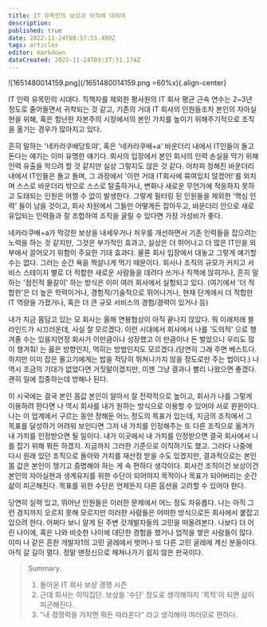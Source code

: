```yaml
---
title: IT 유목민의 보상과 이직에 대하여
description: 
published: true
date: 2022-11-24T08:57:51.480Z
tags: articles
editor: markdown
dateCreated: 2022-11-24T03:37:31.174Z
---
```


![1651480014159.png](/1651480014159.png =60%x){.align-center}

IT 인력 유목민의 시대다. 직책자를 제외한 평사원의 IT 회사 평균 근속 연수는 2~3년 정도로 줄어들면서 귀착되는 것 같고, 기존의 거대 IT 회사의 인원들조차 본인의 자아실현을 위해, 혹은 험난한 자본주의 시장에서의 본인 가치를 높이기 위해주기적으로 조직을 옮기는 경우가 많아지고 있다. 
 
 흔히 말하는 '네카라쿠배당토야', 혹은 '네카라쿠배+a' 바운더리 내에서 IT인들이 돌고 돈다는 얘기는 이미 유명한 얘기다. 회사의 입장에서 본인 회사의 인력 손실을 막기 위해 인력 유출을 막으려 할 것 같지만 실상 그렇지도 않은 것 같다. 어차피 정해진 바운더리 내에서 IT인들은 돌고 돌며, 그 과정에서 '이런 거대 IT회사에 묶여있지 않겠어!'를 외치며 스스로 바운더리 밖으로 스스로 탈출하거나, 변화나 새로운 무언가에 적응하지 못하고 도태되는 인원은 어쩔 수 없이 발생한다. 그렇게 필터링 된 인원들을 제외한 '핵심 인력' 들이 남을 것이고, 회사 차원에서 그들만 어떻게든 잡아두고, 바운더리 안으로 새로 유입되는 인력들과 잘 조합하여 조직을 굴릴 수 있다면 가장 가성비가 좋다. 

 네카라쿠배+a가 막강한 보상을 내세우거나 처우를 개선하면서 기존 인력들을 잡으려는 노력을 하는 것 같지만, 그것은 부가적인 효과고, 실상은 더 뛰어나고 더 많은 IT인을 외부에서 끌어오기 위함이 주요한 기대 효과다. 물론 회사 입장에서 대놓고 그렇게 얘기할 수는 없다. 그러는 순간 욕을 찍살나게 먹기 때문이다. 회사나 조직의 규모가 커지고 서비스 스테이지 별로 더 적합한 새로운 사람들을 데려다 쓰거나 직책에 앉히거나, 흔히 말하는 '점진적 물갈이' 하는 방식은 이미 여러 회사에서 실험되고 있다. (여기에서 '더 적합한'은 더 높은 학력이거나, 경험적/기술적으로 뛰어나거나, 현재 단계에서 더 적합한 IT 역량을 가졌거나, 혹은 더 큰 규모 서비스의 경험/경력이 있거나 등) 

 내가 지금 몸담고 있는 모 회사는 올해 연봉협상이 아직 끝나지 않았다. 뭐 이래저래 블라인드가 시끄러운데, 사실 잘 모르겠다. 이런 시대에서 회사에서 나를 '도의적' 으로 챙겨줄 수는 있을지언정 회사가 이만큼이나 성장했고 이 만큼이나 돈 벌었으니 우리도 많이 챙겨줘! 는 옳은 방향인지, 먹히는 방법인지도 모르겠다.(당연히 그래 주면 베스트다. 하지만 이미 잡은 물고기에게는 밥을 적당히 뛰쳐나가지 않을 정도로만 주는 법이다.) 나 역시 조금의 기대가 없었다면 거짓말이겠지만, 이젠 그냥 결과나 빨리 나왔으면 좋겠다. 괜히 일에 집중하는데 방해나 된다. 

 이 시국에는 결국 본인 몸값 본인이 알아서 잘 전략적으로 높이고, 회사가 나를 그렇게 이용하려 한다면 나 역시 회사를 내가 원하는 방식으로 이용할 수 있어야 서로 윈윈이다. 나는 이 업계에서 구르는 동안 정해둔 어느 정도의 목표가 있는데, 지금의 조직에서 그 목표를 달성하기 어려워 보인다면 그저 내 가치를 인정해주는 또 다른 조직으로 옮겨가 내 가치를 인정받으면 될 일이다. 내가 이곳에서 내 가치를 인정받으면 결국 회사에서 나를 잡기 위해 뭐든 하겠지. 지금까지 그러한 기준으로 이직하기도 했고. 그러다 나중에 다시 원래 있던 조직으로 돌아와 가치를 재산정 받을 수도 있겠지만, 결과적으로는 본인 몸 값은 본인이 챙기고 증명해야 하는 게 속 편하다 생각이다. 회사건 조직이건 보상이건 본인의 자아실현과 생계유지를 위한 수단이 되어야지 목적이나 목표가 되어버리는 순간 삶이 피곤해진다. 목표를 위한 수단은 언제든지 다른 옵션을 고려할 수 있어야 한다.

 당연히 실력 있고, 뛰어난 인원들은 이러한 문제에서 어느 정도 자유롭다. 나는 아직 그런 경지까지 오르지 못해 모르지만 이러한 사람들은 어떠한 방식으로든 회사에서 붙잡고 있으려 한다. 어쩌다 보니 알게 된 주변 갓개발자들의 고민을 떠올려본다. 나보다 더 어린 나이에, 혹은 나와 비슷한 나이에 대단한 경험을 했거나 업적을 쌓은 사람들이 많다. 이미 나 같은 흔한 개발자1의 고민 굴레에서 벗어나 또 다른 고민 굴레에 계신 분들이다. 아직 갈 길이 멀다. 정말 맨정신으로 헤쳐나가기 쉽지 않은 판국이다. 

> Summary.
> 
> 1. 돌아온 IT 회사 보상 경쟁 시즌
> 2. 근데 회사는 이익집단. 보상을 '수단' 정도로 생각해야지 '목적'이 되면 삶이 피곤해진다. 
> 3. "내 경쟁력을 가지면 뭐든 따라온다" 라고 생각해야 여러모로 편하다.